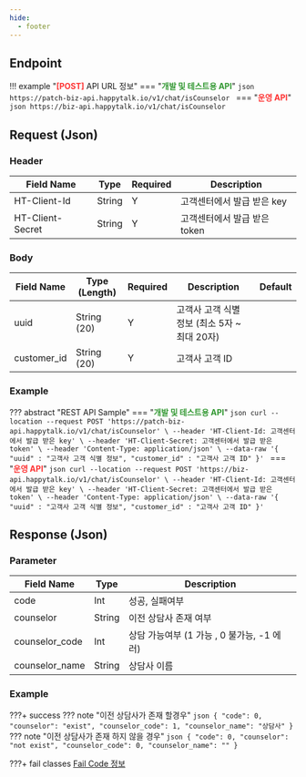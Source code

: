 ```yaml
---
hide:
  - footer
---
```


## Endpoint
!!! example "<strong style="color:red; opacity: 0.80;">[POST]</strong> API URL 정보"
    === "<strong style="color:green; opacity: 0.80;">개발 및 테스트용 API</strong>"
        ```json
        https://patch-biz-api.happytalk.io/v1/chat/isCounselor
        ```
    === "<strong style="color:red; opacity: 0.80;">운영 API</strong>"
        ```json
        https://biz-api.happytalk.io/v1/chat/isCounselor
        ```

## Request (Json)
### Header
| Field Name       | Type   | Required | Description               |
|------------------|--------|----------|---------------------------|
 |  HT-Client-Id    | String | Y        | 고객센터에서 발급 받은 key   |
| HT-Client-Secret | String | Y        | 고객센터에서 발급 받은 token |

### Body
| Field Name  | Type (Length) | Required | Description                            | Default |
|-------------|---------------|----------|----------------------------------------|---------|
| uuid        | String (20)   | Y        | 고객사 고객 식별 정보 (최소 5자 ~ 최대 20자)|         |
| customer_id | String (20)   | Y        | 고객사 고객 ID                           |         |

### Example
??? abstract "REST API Sample"
    === "<strong style="color:green; opacity: 0.80;">개발 및 테스트용 API</strong>"
        ```json
        curl --location --request POST 'https://patch-biz-api.happytalk.io/v1/chat/isCounselor' \
        --header 'HT-Client-Id: 고객센터에서 발급 받은 key' \
        --header 'HT-Client-Secret: 고객센터에서 발급 받은 token' \
        --header 'Content-Type: application/json' \
        --data-raw '{
            "uuid" : "고객사 고객 식별 정보",
            "customer_id" : "고객사 고객 ID"
        }'
        ```
    === "<strong style="color:red; opacity: 0.80;">운영 API</strong>"
        ```json
        curl --location --request POST 'https://biz-api.happytalk.io/v1/chat/isCounselor' \
        --header 'HT-Client-Id: 고객센터에서 발급 받은 key' \
        --header 'HT-Client-Secret: 고객센터에서 발급 받은 token' \
        --header 'Content-Type: application/json' \
        --data-raw '{
            "uuid" : "고객사 고객 식별 정보",
            "customer_id" : "고객사 고객 ID"
        }'
        ```

## Response (Json)
### Parameter
| Field Name     | Type   | Description                             |
|----------------|--------|-----------------------------------------|
| code           | Int    | 성공, 실패여부                            |
| counselor      | String | 이전 상담사 존재 여부                      |
| counselor_code | Int    | 상담 가능여부 (1 가능 , 0 불가능, -1 에러)  |
| counselor_name | String | 상담사 이름                               |

### Example
???+ success
    ??? note "이전 상담사가 존재 할경우"
        ```json
        {
            "code": 0,
            "counselor": "exist",
            "counselor_code": 1,
            "counselor_name": "상담사"
        }
        ```
    ??? note "이전 상담사가 존재 하지 않을 경우"
        ```json
        {
            "code": 0,
            "counselor": "not exist",
            "counselor_code": 0,
            "counselor_name": ""
        }
        ```

???+ fail classes
    <a href="/Biz-API/reference_docs/api_fail_code">Fail Code 정보</a>